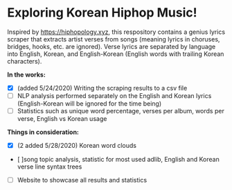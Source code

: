 # Exploring Korean Hiphop Music!
Inspired by https://hiphopology.xyz, this respository contains a genius lyrics scraper that extracts artist verses from songs (meaning lyrics in choruses, bridges, hooks, etc. are ignored). Verse lyrics are separated by language into English, Korean, and English-Korean (English words with trailing Korean characters). 

**In the works:**
- [x] (added 5/24/2020) Writing the scraping results to a csv file 
- [ ] NLP analysis performed separately on the English and Korean lyrics (English-Korean will be ignored for the time being)
- [ ] Statistics such as unique word percentage, verses per album, words per verse, English vs Korean usage

**Things in consideration:**
- [x] (2 added 5/28/2020) Korean word clouds
- [ ]song topic analysis, statistic for most used adlib, English and Korean verse line syntax trees
- [ ] Website to showcase all results and statistics
